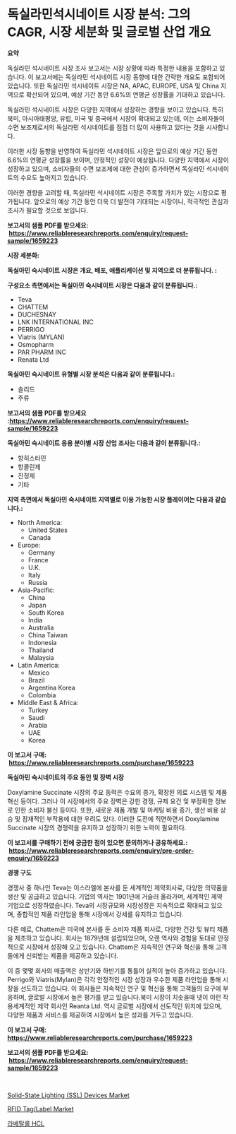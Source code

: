<p><h1>독실라민석시네이트 시장 분석: 그의 CAGR, 시장 세분화 및 글로벌 산업 개요</h1></p><p><strong>요약</strong></p>
<p><p>독실라민 석시네이트 시장 조사 보고서는 시장 상황에 따라 특정한 내용을 포함하고 있습니다. 이 보고서에는 독실라민 석시네이트 시장 동향에 대한 간략한 개요도 포함되어 있습니다. 또한 독실라민 석시네이트 시장은 NA, APAC, EUROPE, USA 및 China 지역으로 확산되어 있으며, 예상 기간 동안 6.6%의 연평균 성장률을 기대하고 있습니다.</p><p>독실라민 석시네이트 시장은 다양한 지역에서 성장하는 경향을 보이고 있습니다. 특히 북미, 아시아태평양, 유럽, 미국 및 중국에서 시장이 확대되고 있는데, 이는 소비자들이 수면 보조제로서의 독실라민 석시네이트를 점점 더 많이 사용하고 있다는 것을 시사합니다.</p><p>이러한 시장 동향을 반영하여 독실라민 석시네이트 시장은 앞으로의 예상 기간 동안 6.6%의 연평균 성장률을 보이며, 안정적인 성장이 예상됩니다. 다양한 지역에서 시장이 성장하고 있으며, 소비자들의 수면 보조제에 대한 관심이 증가하면서 독실라민 석시네이트의 수요도 높아지고 있습니다.</p><p>이러한 경향을 고려할 때, 독실라민 석시네이트 시장은 주목할 가치가 있는 시장으로 평가됩니다. 앞으로의 예상 기간 동안 더욱 더 발전이 기대되는 시장이니, 적극적인 관심과 조사가 필요할 것으로 보입니다.</p></p>
<p><strong>보고서의 샘플 PDF를 받으세요: &nbsp;<a href="https://www.reliableresearchreports.com/enquiry/request-sample/1659223">https://www.reliableresearchreports.com/enquiry/request-sample/1659223</a></strong></p>
<p><strong>시장 세분화:</strong></p>
<p><strong> 독실아민 숙시네이트 시장은 개요, 배포, 애플리케이션 및 지역으로 더 분류됩니다. :</strong></p>
<p><strong>구성요소 측면에서는 독실아민 숙시네이트 시장은 다음과 같이 분류됩니다.:</strong></p>
<p><ul><li>Teva</li><li>CHATTEM</li><li>DUCHESNAY</li><li>LNK INTERNATIONAL INC</li><li>PERRIGO</li><li>Viatris (MYLAN)</li><li>Osmopharm</li><li>PAR PHARM INC</li><li>Renata Ltd</li></ul></p>
<p><strong> 독실아민 숙시네이트 유형별 시장 분석은 다음과 같이 분류됩니다.:</strong></p>
<p><ul><li>솔리드</li><li>주류</li></ul></p>
<p><strong>보고서의 샘플 PDF를 받으세요 :<a href="https://www.reliableresearchreports.com/enquiry/request-sample/1659223">https://www.reliableresearchreports.com/enquiry/request-sample/1659223</a></strong></p>
<p><strong> 독실아민 숙시네이트 응용 분야별 시장 산업 조사는 다음과 같이 분류됩니다.:</strong></p>
<p><ul><li>항히스타민</li><li>항콜린제</li><li>진정제</li><li>기타</li></ul></p>
<p><strong>지역 측면에서 독실아민 숙시네이트 지역별로 이용 가능한 시장 플레이어는 다음과 같습니다.:</strong></p>
<p><ul>
    <li>
        North America:
        <ul>
            <li>United States</li>
            <li>Canada</li>
        </ul>
    </li>
    <li>
        Europe:
        <ul>
            <li>Germany</li>
            <li>France</li>
            <li>U.K.</li>
            <li>Italy</li>
            <li>Russia</li>
        </ul>
    </li>
    <li>
        Asia-Pacific:
        <ul>
            <li>China</li>
            <li>Japan</li>
            <li>South Korea</li>
            <li>India</li>
            <li>Australia</li>
            <li>China Taiwan</li>
            <li>Indonesia</li>
            <li>Thailand</li>
            <li>Malaysia</li>
        </ul>
    </li>
    <li>
        Latin America:
        <ul>
            <li>Mexico</li>
            <li>Brazil</li>
            <li>Argentina Korea</li>
            <li>Colombia</li>
        </ul>
    </li>
    <li>
        Middle East & Africa:
        <ul>
            <li>Turkey</li>
            <li>Saudi</li>
            <li>Arabia</li>
            <li>UAE</li>
            <li>Korea</li>
        </ul>
    </li>
    </ul></p>
<p><strong>이 보고서 구매: &nbsp;<a href="https://www.reliableresearchreports.com/purchase/1659223">https://www.reliableresearchreports.com/purchase/1659223</a></strong></p>
<p><strong>독실아민 숙시네이트의 주요 동인 및 장벽 시장</strong></p>
<p><p>Doxylamine Succinate 시장의 주요 동력은 수요의 증가, 확장된 의료 시스템 및 제품 혁신 등이다. 그러나 이 시장에서의 주요 장벽은 강한 경쟁, 규제 요건 및 부정확한 정보로 인한 소비자 불신 등이다. 또한, 새로운 제품 개발 및 마케팅 비용 증가, 생산 비용 상승 및 잠재적인 부작용에 대한 우려도 있다. 이러한 도전에 직면하면서 Doxylamine Succinate 시장의 경쟁력을 유지하고 성장하기 위한 노력이 필요하다.</p></p>
<p><strong>이 보고서를 구매하기 전에 궁금한 점이 있으면 문의하거나 공유하세요.: &nbsp;<a href="https://www.reliableresearchreports.com/enquiry/pre-order-enquiry/1659223">https://www.reliableresearchreports.com/enquiry/pre-order-enquiry/1659223</a></strong></p>
<p><strong>경쟁 구도</strong></p>
<p><p>경쟁사 중 하나인 Teva는 이스라엘에 본사를 둔 세계적인 제약회사로, 다양한 의약품을 생산 및 공급하고 있습니다. 기업의 역사는 1901년에 거슬러 올라가며, 세계적인 제약 기업으로 성장하였습니다. Teva의 시장규모와 시장성장은 지속적으로 확대되고 있으며, 종합적인 제품 라인업을 통해 시장에서 강세를 유지하고 있습니다.</p><p>다른 예로, Chattem은 미국에 본사를 둔 소비자 제품 회사로, 다양한 건강 및 뷰티 제품을 제조하고 있습니다. 회사는 1879년에 설립되었으며, 오랜 역사와 경험을 토대로 안정적으로 시장에서 성장해 오고 있습니다. Chattem은 지속적인 연구와 혁신을 통해 고객들에게 신뢰받는 제품을 제공하고 있습니다.</p><p>이 중 몇몇 회사의 매출액은 상반기와 하반기를 통틀어 실적이 높아 증가하고 있습니다. Perrigo와 Viatris(Mylan)은 각각 안정적인 시장 성장과 우수한 제품 라인업을 통해 시장을 선도하고 있습니다. 이 회사들은 지속적인 연구 및 혁신을 통해 고객들의 요구에 부응하며, 글로벌 시장에서 높은 평가를 받고 있습니다.북미 시장이 치솟을때 넷이 이런 작용세계적인 제약 회사인 Reanta Ltd. 역시 글로벌 시장에서 선도적인 위치에 있으며, 다양한 제품과 서비스를 제공하여 시장에서 높은 성과를 거두고 있습니다.</p></p>
<p><strong>이 보고서 구매: &nbsp; <a href="https://www.reliableresearchreports.com/purchase/1659223">https://www.reliableresearchreports.com/purchase/1659223</a></strong></p>
<p><strong>보고서의 샘플 PDF를 받으세요: &nbsp;<a href="https://www.reliableresearchreports.com/enquiry/request-sample/1659223">https://www.reliableresearchreports.com/enquiry/request-sample/1659223</a></strong><strong></strong></p>
<p>&nbsp;</p>
<p><p><a href="https://github.com/nancykennedykellievqfqt2/Market-Research-Report-List-1/blob/main/solid-state-lighting-ssl-devices-market.md">Solid-State Lighting (SSL) Devices Market</a></p><p><a href="https://github.com/seekum/Market-Research-Report-List-2/blob/main/rfid-taglabel-market.md">RFID Tag/Label Market</a></p><p><a href="https://medium.com/@constantinvon/%EB%9D%BC%EB%B2%A0%ED%8B%B0%EB%A1%A4-hcl-%EC%8B%9C%EC%9E%A5-%EA%B7%9C%EB%AA%A8-%EB%B0%8F-%EC%8B%9C%EC%9E%A5-%EB%8F%99%ED%96%A5-%EC%A0%84%EC%B2%B4-%EC%82%B0%EC%97%85-%EA%B0%9C%EC%9A%94-2024%EB%85%84%EB%B6%80%ED%84%B0-2031%EB%85%84%EA%B9%8C%EC%A7%80-e40f316fde38">라베탈롤 HCL</a></p></p>